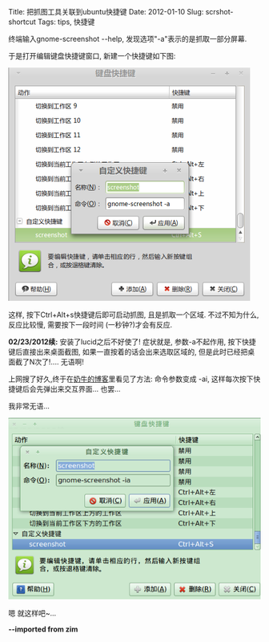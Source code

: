 Title: 把抓图工具关联到ubuntu快捷键
Date: 2012-01-10
Slug: scrshot-shortcut
Tags: tips, 快捷键


终端输入gnome-screenshot --help, 发现选项"-a"表示的是抓取一部分屏幕.

于是打开编辑键盘快捷键窗口, 新建一个快捷键如下图:

![](./scrshot-shortcut/pasted_image.png)

这样, 按下Ctrl+Alt+s快捷键后即可启动抓图, 且是抓取一个区域. 不过不知为什么, 反应比较慢, 需要按下一段时间  (一秒钟?)才会有反应.

**02/23/2012续:**
安装了lucid之后不好使了!
症状就是, 参数-a不起作用, 按下快捷键后直接出来桌面截图, 如果一直按着的话会出来选取区域的, 但是此时已经把桌面截了N次了!.... 无语啊!

上网搜了好久,终于在[奶牛的博客](http://www.nenew.net/ubuntu-linux-gnome-screenshot-area.html)里看见了方法: 命令参数变成 -ai, 这样每次按下快捷键后会先弹出来交互界面... 也罢...

我非常无语...

![](./scrshot-shortcut/pasted_image001.png)

嗯 就这样吧~...



**--imported from zim**



